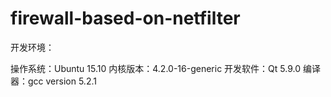 # firewall-based-on-netfilter

开发环境：

操作系统：Ubuntu 15.10
内核版本：4.2.0-16-generic
开发软件：Qt 5.9.0
编译器：gcc version 5.2.1
